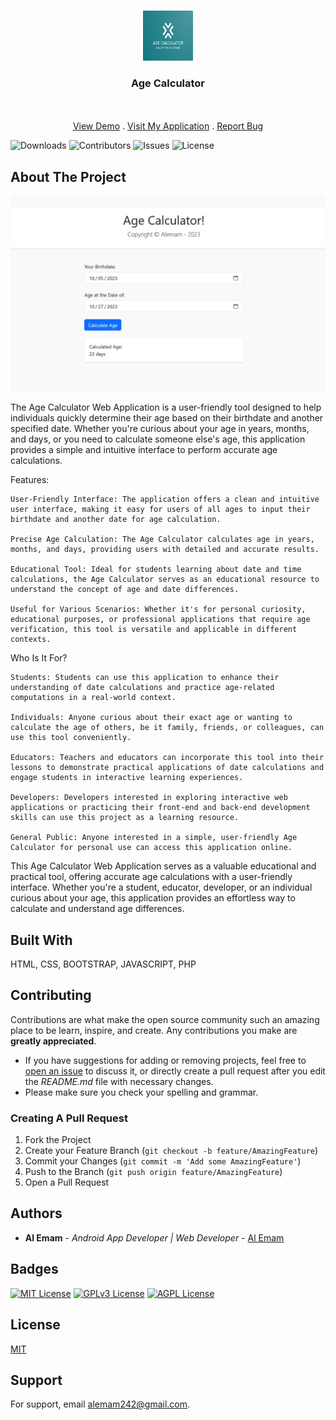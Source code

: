 <br/>
<p align="center">
  <a href="https://github.com/alemam242/Age-Calculator">
    <img src="image/brand-logo.png" alt="Logo" width="80" height="80">
  </a>

  <h3 align="center">Age Calculator</h3>

  <p align="center">
    <br/>
    <br/>
    <a href="https://www.canva.com/design/DAFyZUcVcGk/1QwrhbqVbTHup8uoq4WQow/watch?utm_content=DAFyZUcVcGk&utm_campaign=designshare&utm_medium=link&utm_source=editor">View Demo</a>
    .
    <a href="https://bit.ly/3Sg3C2x">Visit My Application</a>
    .
    <a href="https://github.com/alemam242/Age-Calculator/issues">Report Bug</a>
  </p>
</p>

![Downloads](https://img.shields.io/github/downloads/alemam242/Age-Calculator/total) ![Contributors](https://img.shields.io/github/contributors/alemam242/Age-Calculator?color=dark-green) ![Issues](https://img.shields.io/github/issues/alemam242/Age-Calculator) ![License](https://img.shields.io/github/license/alemam242/Age-Calculator) 

## About The Project

![Screen Shot](image/screenshot.PNG)

The Age Calculator Web Application is a user-friendly tool designed to help individuals quickly determine their age based on their birthdate and another specified date. Whether you're curious about your age in years, months, and days, or you need to calculate someone else's age, this application provides a simple and intuitive interface to perform accurate age calculations.

Features:

    User-Friendly Interface: The application offers a clean and intuitive user interface, making it easy for users of all ages to input their birthdate and another date for age calculation.

    Precise Age Calculation: The Age Calculator calculates age in years, months, and days, providing users with detailed and accurate results.

    Educational Tool: Ideal for students learning about date and time calculations, the Age Calculator serves as an educational resource to understand the concept of age and date differences.

    Useful for Various Scenarios: Whether it's for personal curiosity, educational purposes, or professional applications that require age verification, this tool is versatile and applicable in different contexts.

Who Is It For?

    Students: Students can use this application to enhance their understanding of date calculations and practice age-related computations in a real-world context.

    Individuals: Anyone curious about their exact age or wanting to calculate the age of others, be it family, friends, or colleagues, can use this tool conveniently.

    Educators: Teachers and educators can incorporate this tool into their lessons to demonstrate practical applications of date calculations and engage students in interactive learning experiences.

    Developers: Developers interested in exploring interactive web applications or practicing their front-end and back-end development skills can use this project as a learning resource.

    General Public: Anyone interested in a simple, user-friendly Age Calculator for personal use can access this application online.

This Age Calculator Web Application serves as a valuable educational and practical tool, offering accurate age calculations with a user-friendly interface. Whether you're a student, educator, developer, or an individual curious about your age, this application provides an effortless way to calculate and understand age differences.


## Built With

HTML, CSS, BOOTSTRAP, JAVASCRIPT, PHP

## Contributing

Contributions are what make the open source community such an amazing place to be learn, inspire, and create. Any contributions you make are **greatly appreciated**.
* If you have suggestions for adding or removing projects, feel free to [open an issue](https://github.com/alemam242/Age-Calculator/issues/new) to discuss it, or directly create a pull request after you edit the *README.md* file with necessary changes.
* Please make sure you check your spelling and grammar.

### Creating A Pull Request

1. Fork the Project
2. Create your Feature Branch (`git checkout -b feature/AmazingFeature`)
3. Commit your Changes (`git commit -m 'Add some AmazingFeature'`)
4. Push to the Branch (`git push origin feature/AmazingFeature`)
5. Open a Pull Request


## Authors

* **Al Emam** - *Android App Developer | Web Developer* - [Al Emam](https://github.com/alemam242/)

## Badges

[![MIT License](https://img.shields.io/badge/License-MIT-green.svg)](https://choosealicense.com/licenses/mit/)
[![GPLv3 License](https://img.shields.io/badge/License-GPL%20v3-yellow.svg)](https://opensource.org/licenses/)
[![AGPL License](https://img.shields.io/badge/license-AGPL-blue.svg)](http://www.gnu.org/licenses/agpl-3.0)

## License

[MIT](https://choosealicense.com/licenses/mit/)


## Support

For support, email alemam242@gmail.com.

